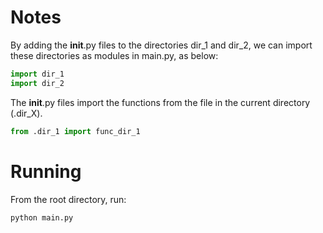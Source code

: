 # Notes

By adding the __init__.py files to the directories dir_1 and dir_2, we can import these directories as modules in main.py, as below:

```python
import dir_1
import dir_2
```

The __init__.py files import the functions from the file in the current directory (.dir_X).

```python
from .dir_1 import func_dir_1
```

# Running

From the root directory, run:

```
python main.py
```

